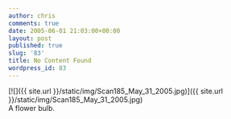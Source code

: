 ```yaml
---
author: chris
comments: true
date: 2005-06-01 21:03:00+00:00
layout: post
published: true
slug: '83'
title: No Content Found
wordpress_id: 83
---
```


[![]({{ site.url }}/static/img/Scan185_May_31_2005.jpg)]({{ site.url }}/static/img/Scan185_May_31_2005.jpg)  
A flower bulb.
